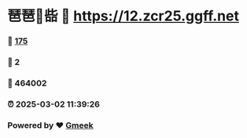 # 琶琶🔭啙 :link: https://12.zcr25.ggff.net 
### :page_facing_up: [175](https://12.zcr25.ggff.net/tag.html) 
### :speech_balloon: 2 
### :hibiscus: 464002 
### :alarm_clock: 2025-03-02 11:39:26 
### Powered by :heart: [Gmeek](https://github.com/Meekdai/Gmeek)
